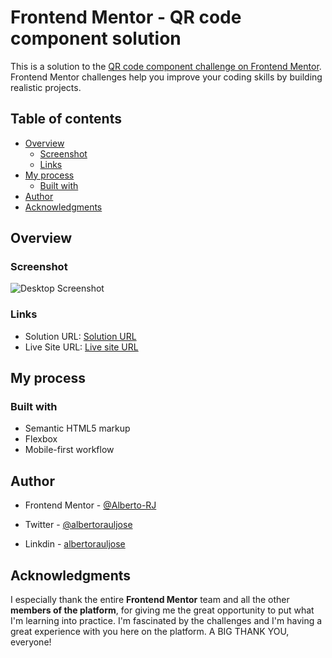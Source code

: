 # Frontend Mentor - QR code component solution

This is a solution to the [QR code component challenge on Frontend Mentor](https://www.frontendmentor.io/challenges/qr-code-component-iux_sIO_H). Frontend Mentor challenges help you improve your coding skills by building realistic projects.

## Table of contents

- [Overview](#overview)
  - [Screenshot](#screenshot)
  - [Links](#links)
- [My process](#my-process)
  - [Built with](#built-with)
- [Author](#author)
- [Acknowledgments](#acknowledgments)

## Overview

### Screenshot

![Desktop Screenshot]('./screenshot/desktop-screenshot.png')


### Links

- Solution URL: [Solution URL](https://github.com/albertorauljose/desafios-do-frontendmentor/tree/main/qr-code-component)
- Live Site URL: [Live site URL](https://albertorauljose.github.io/desafios-do-frontendmentor/qr-code-component/index.html)

## My process

### Built with

- Semantic HTML5 markup
- Flexbox
- Mobile-first workflow

## Author

- Frontend Mentor - [@Alberto-RJ](https://www.frontendmentor.io/profile/Alberto-RJ)

- Twitter - [@albertorauljose](https://www.twitter.com/albertorauljose)

- Linkdin - [albertorauljose](https://www.linkdin.com/in/albertorauljose)

## Acknowledgments

 I especially thank the entire <strong>Frontend Mentor</strong> team and all the other <strong>members of the platform</strong>, for giving me the great opportunity to put what I'm learning into practice. I'm fascinated by the challenges and I'm having a great experience with you here on the platform. A BIG THANK YOU, everyone!